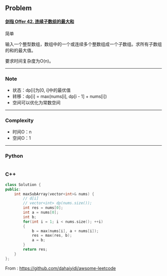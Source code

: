 ## Problem

#### [剑指 Offer 42. 连续子数组的最大和](https://leetcode-cn.com/problems/lian-xu-zi-shu-zu-de-zui-da-he-lcof/)

简单

输入一个整型数组，数组中的一个或连续多个整数组成一个子数组。求所有子数组的和的最大值。

要求时间复杂度为O(n)。 

------

### Note

- 状态：dp[i]为[0, i]中的最优值
- 转移：dp[i] = max(nums[i], dp[i - 1] + nums[i])
- 空间可以优化为常数空间

------

### Complexity

- 时间O：n
- 空间O：1

------

### Python

```python

```

### C++

```C++
class Solution {
public:
    int maxSubArray(vector<int>& nums) {
        // d[i]
        // vector<int> dp(nums.size());
        int res = nums[0];
        int a = nums[0];
        int b;
        for(int i = 1; i < nums.size(); ++i)
        {
            b = max(nums[i], a + nums[i]);
            res = max(res, b);
            a = b;
        }
        return res;
    }
};
```



From : https://github.com/dahaiyidi/awsome-leetcode
